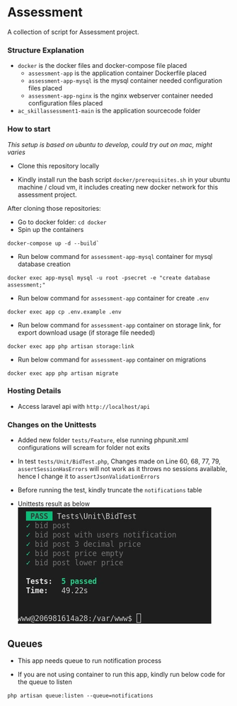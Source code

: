 # Assessment

A collection of script for Assessment project.

### Structure Explanation
- `docker` is the docker files and docker-compose file placed
  - `assessment-app` is the application container Dockerfile placed
  - `assessment-app-mysql` is the mysql container needed configuration files placed
  - `assessment-app-nginx` is the nginx webserver container needed configuration files placed
- `ac_skillassessment1-main` is the application sourcecode folder

### How to start
*This setup is based on ubuntu to develop, could try out on mac, might varies*

- Clone this repository locally

- Kindly install run the bash script `docker/prerequisites.sh` in your ubuntu machine / cloud vm, it includes creating new docker network for this assessment project.

After cloning those repositories:
  - Go to docker folder: `cd docker`
  - Spin up the containers
  ```
  docker-compose up -d --build`
  ```
  - Run below command for `assessment-app-mysql` container for mysql database creation
  ```
  docker exec app-mysql mysql -u root -psecret -e "create database assessment;"
  ```
  - Run below command for `assessment-app` container for create `.env`
  ```
  docker exec app cp .env.example .env
  ```
  - Run below command for `assessment-app` container on storage link, for export download usage (if storage file needed)
  ```
  docker exec app php artisan storage:link
  ```
  - Run below command for `assessment-app` container on migrations
  ```
  docker exec app php artisan migrate
  ```

### Hosting Details
- Access laravel api with `http://localhost/api`

### Changes on the Unittests
- Added new folder `tests/Feature`, else running phpunit.xml configurations will scream for folder not exits

- In test `tests/Unit/BidTest.php`, Changes made on Line 60, 68, 77, 79, `assertSessionHasErrors` will not work as it throws no sessions available, hence I change it to `assertJsonValidationErrors`

- Before running the test, kindly truncate the `notifications` table

- Unittests result as below
![Screenshot](unittest.jpg)


## Queues
- This app needs queue to run notification process

- If you are not using container to run this app, kindly run below code for the queue to listen
```
php artisan queue:listen --queue=notifications
```